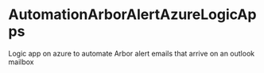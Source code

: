 # AutomationArborAlertAzureLogicApps
Logic app on azure to automate Arbor alert emails that arrive on an outlook mailbox

